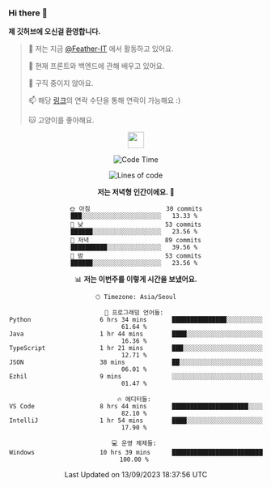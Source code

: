 ### Hi there 👋

**제 깃허브에 오신걸 환영합니다.**
 > 🔭 저는 지금 [@Feather-IT](https://www.github.com/Feather-IT) 에서 활동하고 있어요.
> 
 >  🌱 현재 프론트와 백엔드에 관해 배우고 있어요.
> 
 >  🚫 구직 중이지 않아요.
> 
 > 📫 해당 [링크](https://litt.ly/wh3nilvyou)의 연락 수단을 통해 연락이 가능해요 :)
>
 > 🐱 고양이를 좋아해요.

<div align="center"> 
 <a href="https://litt.ly/wh3nilvyou">
    <img src="https://github.githubassets.com/images/mona-loading-default.gif" width="32" />
 </a>

<!--START_SECTION:waka-->
![Code Time](http://img.shields.io/badge/Code%20Time-55%20hrs%2021%20mins-blue)

![Lines of code](https://img.shields.io/badge/%EC%A0%80%EB%8A%94%20%EC%97%AC%ED%83%9C%EA%B9%8C%EC%A7%80%20-308.7%20thousand%20%EC%A4%84%EC%9D%98%20%EC%BD%94%EB%93%9C%EB%A5%BC%20%EC%9E%91%EC%84%B1%ED%96%88%EC%96%B4%EC%9A%94.-blue)

**저는 저녁형 인간이에요. 🦉** 

```text
🌞 아침                     30 commits          ███░░░░░░░░░░░░░░░░░░░░░░   13.33 % 
🌆 낮　                     53 commits          ██████░░░░░░░░░░░░░░░░░░░   23.56 % 
🌃 저녁                     89 commits          ██████████░░░░░░░░░░░░░░░   39.56 % 
🌙 밤　                     53 commits          ██████░░░░░░░░░░░░░░░░░░░   23.56 % 
```


📊 **저는 이번주를 이렇게 시간을 보냈어요.** 

```text
🕑︎ Timezone: Asia/Seoul

💬 프로그래밍 언어들: 
Python                   6 hrs 34 mins       ███████████████░░░░░░░░░░   61.64 % 
Java                     1 hr 44 mins        ████░░░░░░░░░░░░░░░░░░░░░   16.36 % 
TypeScript               1 hr 21 mins        ███░░░░░░░░░░░░░░░░░░░░░░   12.71 % 
JSON                     38 mins             ██░░░░░░░░░░░░░░░░░░░░░░░   06.01 % 
Ezhil                    9 mins              ░░░░░░░░░░░░░░░░░░░░░░░░░   01.47 % 

🔥 에디터들: 
VS Code                  8 hrs 44 mins       █████████████████████░░░░   82.10 % 
IntelliJ                 1 hr 54 mins        ████░░░░░░░░░░░░░░░░░░░░░   17.90 % 

💻 운영 체제들: 
Windows                  10 hrs 39 mins      █████████████████████████   100.00 % 
```


 Last Updated on 13/09/2023 18:37:56 UTC
<!--END_SECTION:waka-->
</div>

